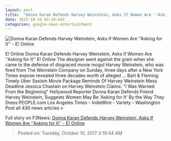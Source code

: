 ```yaml
---
layout: post
title:  "Donna Karan Defends Harvey Weinstein, Asks If Women Are ''Asking for It'' - E! Online"
date: 2017-10-10 03:19:44Z
categories: google-news-entertaintment
---
```


![Donna Karan Defends Harvey Weinstein, Asks If Women Are ''Asking for It'' - E! Online](http://akns-images.eonline.com/eol_images/Entire_Site/201799/rs_600x600-171009194159-600.donna-karan-harvey-weinstein.ct.100917.jpg?downsize=450:*&crop=450:350;left,top)

E! Online Donna Karan Defends Harvey Weinstein, Asks If Women Are ''Asking for It'' E! Online The designer went against the grain when she came to the defense of disgraced movie mogul Harvey Weinstein, who was fired from The Weinstein Company on Sunday, three days after a New York Times expose revealed three decades worth of alleged ... Bart & Fleming: Timely Uber Sexism Movie Package Reminds Of Harvey Weinstein Mess Deadline Jessica Chastain on Harvey Weinstein Claims: "I Was Warned From the Beginning" Hollywood Reporter Donna Karan Defends Friend Harvey Weinstein, Suggests Women May Be 'Asking for It' By the Way They Dress PEOPLE.com Los Angeles Times - IndieWire - Variety - Washington Post all 430 news articles »


Full story on F3News: [Donna Karan Defends Harvey Weinstein, Asks If Women Are ''Asking for It'' - E! Online](http://www.f3nws.com/n/MFBRME)

> Posted on: Tuesday, October 10, 2017 3:19:44 AM
